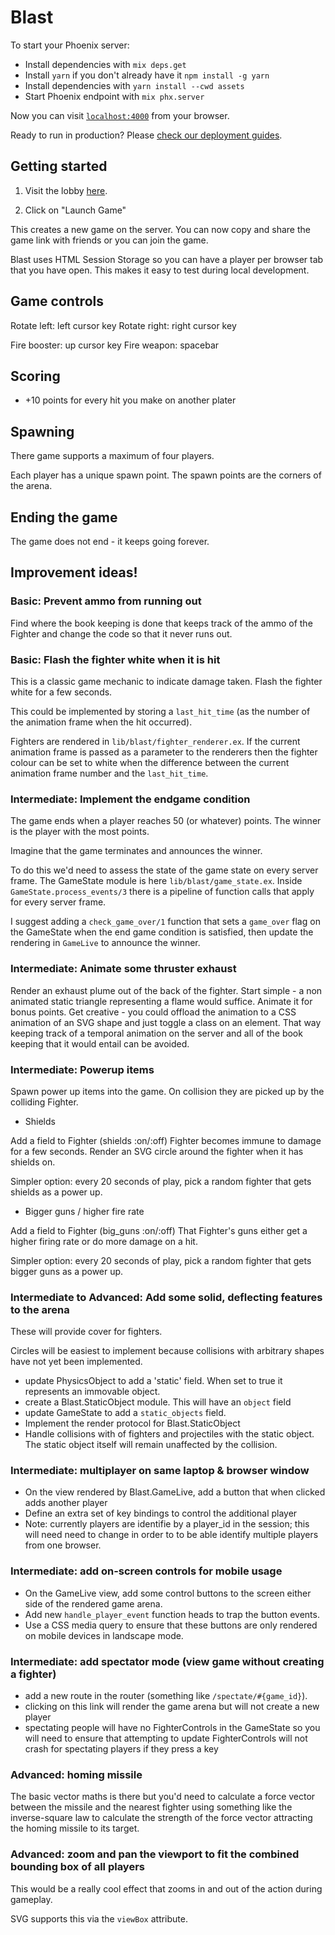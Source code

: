 # Blast

To start your Phoenix server:

- Install dependencies with `mix deps.get`
- Install `yarn` if you don't already have it `npm install -g yarn`
- Install dependencies with `yarn install --cwd assets`
- Start Phoenix endpoint with `mix phx.server`

Now you can visit [`localhost:4000`](http://localhost:4000) from your browser.

Ready to run in production? Please [check our deployment guides](https://hexdocs.pm/phoenix/deployment.html).

## Getting started

1. Visit the lobby [here](http://localhost:4000).

2. Click on "Launch Game"

This creates a new game on the server. You can now copy and share the game link with friends or you can join the game.

Blast uses HTML Session Storage so you can have a player per browser tab that you have open. This makes it easy to test during local development.

## Game controls

Rotate left: left cursor key
Rotate right: right cursor key

Fire booster: up cursor key
Fire weapon: spacebar

## Scoring

- +10 points for every hit you make on another plater

## Spawning

There game supports a maximum of four players.

Each player has a unique spawn point. The spawn points are the corners of the arena.

## Ending the game

The game does not end - it keeps going forever.

## Improvement ideas!

### Basic: Prevent ammo from running out

Find where the book keeping is done that keeps track of the ammo of the Fighter
and change the code so that it never runs out.

### Basic: Flash the fighter white when it is hit

This is a classic game mechanic to indicate damage taken. Flash the fighter white for a few seconds.

This could be implemented by storing a `last_hit_time` (as the number of the animation frame when the
hit occurred).

Fighters are rendered in `lib/blast/fighter_renderer.ex`. If the current animation frame is passed
as a parameter to the renderers then the fighter colour can be set to white when the difference between
the current animation frame number and the `last_hit_time`.

### Intermediate: Implement the endgame condition

The game ends when a player reaches 50 (or whatever) points. The winner is the player with the most points.

Imagine that the game terminates and announces the winner.

To do this we'd need to assess the state of the game state on every server frame. The GameState module is
here `lib/blast/game_state.ex`. Inside `GameState.process_events/3` there is a pipeline of function calls
that apply for every server frame.

I suggest adding a `check_game_over/1` function that sets a `game_over` flag on the GameState when the end
game condition is satisfied, then update the rendering in `GameLive` to announce the winner.

### Intermediate: Animate some thruster exhaust

Render an exhaust plume out of the back of the fighter. Start simple - a non animated static
triangle representing a flame would suffice. Animate it for bonus points. Get creative - you
could offload the animation to a CSS animation of an SVG shape and just toggle a class on an
element. That way keeping track of a temporal animation on the server and all of the book
keeping that it would entail can be avoided.

### Intermediate: Powerup items

Spawn power up items into the game. On collision they are picked up by the colliding Fighter.

- Shields

Add a field to Fighter (shields :on/:off)
Fighter becomes immune to damage for a few seconds.
Render an SVG circle around the fighter when it has shields on.

Simpler option: every 20 seconds of play, pick a random fighter that gets shields as a power up.

- Bigger guns / higher fire rate

Add a field to Fighter (big_guns :on/:off)
That Fighter's guns either get a higher firing rate or do more damage on a hit.

Simpler option: every 20 seconds of play, pick a random fighter that gets bigger guns as a power up.

### Intermediate to Advanced: Add some solid, deflecting features to the arena

These will provide cover for fighters.

Circles will be easiest to implement because collisions with arbitrary shapes have not yet been implemented.

- update PhysicsObject to add a 'static' field. When set to true it represents an immovable object.
- create a Blast.StaticObject module. This will have an `object` field
- update GameState to add a `static_objects` field.
- Implement the render protocol for Blast.StaticObject
- Handle collisions with of fighters and projectiles with the static object. The static object itself will remain
  unaffected by the collision.

### Intermediate: multiplayer on same laptop & browser window

- On the view rendered by Blast.GameLive, add a button that when clicked adds another player
- Define an extra set of key bindings to control the additional player
- Note: currently players are identifie by a player_id in the session; this will need need to change
  in order to to be able identify multiple players from one browser.

### Intermediate: add on-screen controls for mobile usage

- On the GameLive view, add some control buttons to the screen either side of the rendered game arena.
- Add new `handle_player_event` function heads to trap the button events.
- Use a CSS media query to ensure that these buttons are only rendered on mobile devices in landscape mode.

### Intermediate: add spectator mode (view game without creating a fighter)

- add a new route in the router (something like `/spectate/#{game_id}`).
- clicking on this link will render the game arena but will not create a new player
- spectating people will have no FighterControls in the GameState so you will need to ensure
  that attempting to update FighterControls will not crash for spectating players if they press a key

### Advanced: homing missile

The basic vector maths is there but you'd need to calculate a force vector between the
missile and the nearest fighter using something like the inverse-square law to calculate
the strength of the force vector attracting the homing missile to its target.

### Advanced: zoom and pan the viewport to fit the combined bounding box of all players

This would be a really cool effect that zooms in and out of the action during gameplay.

SVG supports this via the `viewBox` attribute.
